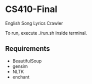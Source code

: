# CS410-Final
English Song Lyrics Crawler

To run, execute ./run.sh inside terminal.

## Requirements
- BeautifulSoup
- gensim
- NLTK
- enchant
